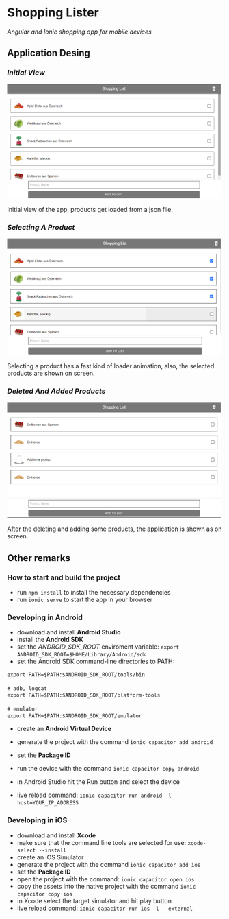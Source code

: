 # Shopping Lister

*Angular and Ionic shopping app for mobile devices.*


## Application Desing

### *Initial View*
![Initial View](git-image/image1.png)

Initial view of the app, products get loaded from a json file.

### *Selecting A Product*
![Selecting A Product](git-image/image2.png)

Selecting a product has a fast kind of loader animation, also, the selected products are shown on screen.

### *Deleted And Added Products*
![Deleted And Added Products](git-image/image3.png)

After the deleting and adding some products, the application is shown as on screen.


## Other remarks

### How to start and build the project

- run ```npm install``` to install the necessary dependencies
- run ```ionic serve``` to start the app in your browser

### Developing in Android

- download and install **Android Studio**
- install the **Android SDK**
- set the *ANDROID_SDK_ROOT* enviroment variable: `export ANDROID_SDK_ROOT=$HOME/Library/Android/sdk`
- set the Android SDK command-line directories to PATH:
```# avdmanager, sdkmanager
export PATH=$PATH:$ANDROID_SDK_ROOT/tools/bin

# adb, logcat
export PATH=$PATH:$ANDROID_SDK_ROOT/platform-tools

# emulator
export PATH=$PATH:$ANDROID_SDK_ROOT/emulator
```
- create an **Android Virtual Device**

- generate the project with the command `ionic capacitor add android`
- set the **Package ID**
- run the device with the command `ionic capacitor copy android`
- in Android Studio hit the Run button and select the device
- live reload command: `ionic capacitor run android -l --host=YOUR_IP_ADDRESS`

### Developing in iOS

- download and install **Xcode**
- make sure that the command line tools are selected for use: `xcode-select --install`
- create an iOS Simulator
- generate the project with the command `ionic capacitor add ios`
- set the **Package ID**
- open the project with the command: `ionic capacitor open ios`
- copy the assets into the native project with the command `ionic capacitor copy ios`
- in Xcode select the target simulator and hit play button
- live reload command: `ionic capacitor run ios -l --external`
